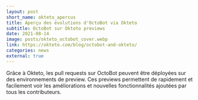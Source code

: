 ```yaml
---
layout: post
short_name: okteto_apercus
title: Aperçu des évolutions d'OctoBot via Okteto
subtitle: OctoBot sur Oktoto previews
date: 2021-08-14
image: posts/okteto_octobot_cover.webp
link: https://okteto.com/blog/octobot-and-okteto/
categories: news
external: true
---
```


Grâce à Okteto, les pull requests sur OctoBot peuvent être
déployées sur des environnements de preview. Ces previews
permettent de rapidement et facilement voir les améliorations
et nouvelles fonctionnalités ajoutées par tous les contributeurs.
